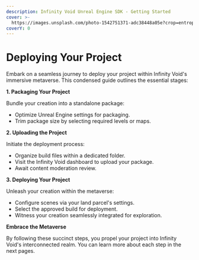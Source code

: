 ```yaml
---
description: Infinity Void Unreal Engine SDK - Getting Started
cover: >-
  https://images.unsplash.com/photo-1542751371-adc38448a05e?crop=entropy&cs=tinysrgb&fm=jpg&ixid=MnwxOTcwMjR8MHwxfHNlYXJjaHwzfHxnYW1pbmd8ZW58MHx8fHwxNjYzOTI1MzI5&ixlib=rb-1.2.1&q=80
coverY: 0
---
```


# Deploying Your Project

Embark on a seamless journey to deploy your project within Infinity Void's immersive metaverse. This condensed guide outlines the essential stages:

**1. Packaging Your Project**

Bundle your creation into a standalone package:

* Optimize Unreal Engine settings for packaging.
* Trim package size by selecting required levels or maps.

**2. Uploading the Project**

Initiate the deployment process:

* Organize build files within a dedicated folder.
* Visit the Infinity Void dashboard to upload your package.
* Await content moderation review.

**3. Deploying Your Project**

Unleash your creation within the metaverse:

* Configure scenes via your land parcel's settings.
* Select the approved build for deployment.
* Witness your creation seamlessly integrated for exploration.

**Embrace the Metaverse**

By following these succinct steps, you propel your project into Infinity Void's interconnected realm. You can learn more about each step in the next pages.
